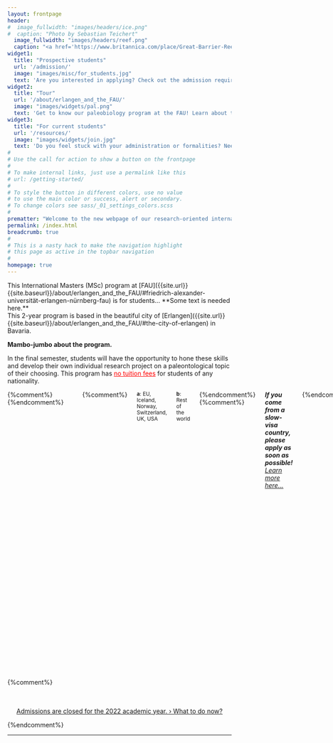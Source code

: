 ```yaml
---
layout: frontpage
header:
#  image_fullwidth: "images/headers/ice.png"
#  caption: "Photo by Sebastian Teichert"
  image_fullwidth: "images/headers/reef.png"
  caption: "<a href='https://www.britannica.com/place/Great-Barrier-Reef#/media/1/242906/68647'>The Great Barrier Reef, off the coast of Queensland, Australia.</a>"
widget1:
  title: "Prospective students"
  url: '/admission/'
  image: "images/misc/for_students.jpg"
  text: 'Are you interested in applying? Check out the admission requirements, the application process and start applying now.'
widget2:
  title: "Tour"
  url: '/about/erlangen_and_the_FAU/'
  image: "images/widgets/pal.png"
  text: 'Get to know our paleobiology program at the FAU! Learn about the institution, the program, students and instructors.'
widget3:
  title: "For current students"
  url: '/resources/'
  image: "images/widgets/join.jpg"
  text: 'Do you feel stuck with your administration or formalities? Need information, or help with the curriculum?'
#
# Use the call for action to show a button on the frontpage
#
# To make internal links, just use a permalink like this
# url: /getting-started/
#
# To style the button in different colors, use no value
# to use the main color or success, alert or secondary.
# To change colors see sass/_01_settings_colors.scss
#
prematter: "Welcome to the new webpage of our research-oriented international Masters program in paleobiology!"
permalink: /index.html
breadcrumb: true
#
# This is a nasty hack to make the navigation highlight
# this page as active in the topbar navigation
#
homepage: true
---
```



<div class="row">
<div class="columns" markdown="1">
This International Masters (MSc) program at [FAU]({{site.url}}{{site.baseurl}}/about/erlangen_and_the_FAU/#friedrich-alexander-universität-erlangen-nürnberg-fau) is for students... **Some text is needed here.**
</div>
<div class="medium-6 large-6 columns">

<div markdown="1">
This 2-year program is based in the beautiful city of [Erlangen]({{site.url}}{{site.baseurl}}/about/erlangen_and_the_FAU/#the-city-of-erlangen) in Bavaria.

**Mambo-jumbo about the program.**

In the final semester, students will have the opportunity to hone these skills and develop their own individual research project on a paleontological topic of their choosing. This program has <a href="{{site.url}}{{site.baseurl}}/admission/financing/" style="color:red">no tuition fees</a> for students of any nationality.


</div>

</div>

<div class="medium-6 large-6 columns" >

<table>
<tr>
	<td><strong>Degree awarded: </strong></td>
	<td>MSc in Evolution of Earth System Dynamics</td>
</tr>
<tr>
	<td><strong>Institution: </strong></td>
	<td><a href="https://fau.eu">Friedrich-Alexander University (FAU)</a></td>
</tr>
<tr>
	<td><strong>Location: </strong></td>
	<td><a href="{% link pages/erlangen_and_the_fau.md %}">Erlangen, Germany</a></td>
</tr>
<tr>
	<td><strong>Duration: </strong></td>
	<td>2 years full-time; part-time options available</td>
</tr>
<tr>
	<td><strong>Next start date: </strong></td>
	<td>October 2027</td>
</tr>
<tr>
	<td><strong>Tuition fee: </strong></td>
	<td style="color:red"><strong>None!</strong></td>
</tr>
<tr>
	<td><strong>University fee: </strong></td>
	<td>67€/Semester</td>
</tr>
<tr>
	<td><strong>Application start: </strong></td>
	<td>February 2026</td>
</tr>

<tr>
	<td><strong>Application deadline: </strong></td>
	<td>July 15 2026</td>
</tr>
{%comment%}
<tr>
	<td><strong>Application deadlines: </strong></td>
	<td>Group 1<sup><strong>b</strong></sup>: April 30 2025</td>
</tr>
<tr>
	<td></td>
	<td>Group 2<sup><strong>a</strong></sup>: July 15 2025</td>
</tr>
{%endcomment%}
</table>
{%comment%}
<sup><strong>a</strong>: EU, Iceland, Norway, Switzerland, UK, USA</sup>
<sup><strong>b</strong>: Rest of the world</sup>
{%endcomment%}
{%comment%}
<div >
	<i><strong>If you come from a slow-visa country, please apply as soon as possible!</strong>	
	<a href="{{site.url}}{{site.basurl}}/admission/now/">Learn more here...</a> </i>
</div>
{%endcomment%}
</div>

</div>
{%comment%}
<div class="row">
<br>
<br>
<p align="center"><a class="button large radius" href="{{site.url}}{{site.basurl}}/admission/admissions_closed/">Admissions are closed for the 2022 academic year. › What to do now?</a></p>
</div>

{%endcomment%}
* * *
